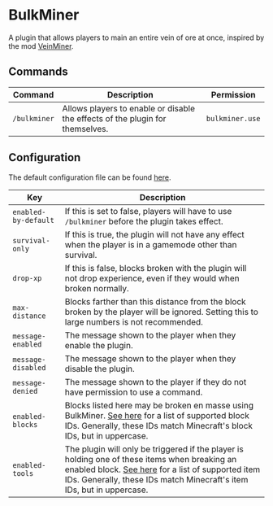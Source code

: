 # BulkMiner

A plugin that allows players to main an entire vein of ore at once, inspired by the mod [VeinMiner](https://www.curseforge.com/minecraft/mc-mods/veinminer).

## Commands

|Command|Description|Permission|
|-------|-----------|----------|
|`/bulkminer`|Allows players to enable or disable the effects of the plugin for themselves.|`bulkminer.use`|

## Configuration

The default configuration file can be found [here](https://github.com/Meeples10/BulkMiner/blob/master/src/main/resources/config.yml).

|Key|Description|
|---|-----------|
|`enabled-by-default`|If this is set to false, players will have to use `/bulkminer` before the plugin takes effect.|
|`survival-only`|If this is true, the plugin will not have any effect when the player is in a gamemode other than survival.|
|`drop-xp`|If this is false, blocks broken with the plugin will not drop experience, even if they would when broken normally.|
|`max-distance`|Blocks farther than this distance from the block broken by the player will be ignored. Setting this to large numbers is not recommended.|
|`message-enabled`|The message shown to the player when they enable the plugin.|
|`message-disabled`|The message shown to the player when they disable the plugin.|
|`message-denied`|The message shown to the player if they do not have permission to use a command.|
|`enabled-blocks`|Blocks listed here may be broken en masse using BulkMiner. [See here](https://hub.spigotmc.org/javadocs/bukkit/org/bukkit/Material.html) for a list of supported block IDs. Generally, these IDs match Minecraft's block IDs, but in uppercase.|
|`enabled-tools`|The plugin will only be triggered if the player is holding one of these items when breaking an enabled block. [See here](https://hub.spigotmc.org/javadocs/bukkit/org/bukkit/Material.html) for a list of supported item IDs. Generally, these IDs match Minecraft's item IDs, but in uppercase.|
